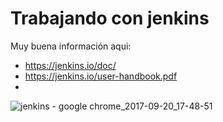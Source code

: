 
Trabajando con jenkins
======================

Muy buena información aqui:

* https://jenkins.io/doc/
* https://jenkins.io/user-handbook.pdf
* 

![jenkins - google chrome_2017-09-20_17-48-51](https://user-images.githubusercontent.com/13355927/30653708-1da3994c-9e2c-11e7-8639-a83992e3e43c.png)
